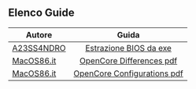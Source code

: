 ## Elenco Guide

| Autore        | Guida        | 
| ------------- |:-------------:|
|  [A23SS4NDRO](https://www.macos86.it/profile/996-a23ss4ndro/) | [Estrazione BIOS da exe](https://macos86.github.io/Estrazione-BIOS-da-exe/)  |           
|  [MacOS86.it](https://www.macos86.it/) | [OpenCore Differences pdf](https://macos86.github.io/Estrazione-BIOS-da-exe/)  |  
|  [MacOS86.it](https://www.macos86.it/) | [OpenCore Configurations pdf](http://macos86.it/OpenCore/#/)  |           
        

